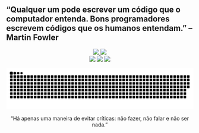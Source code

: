 ## “Qualquer um pode escrever um código que o computador entenda. Bons programadores escrevem códigos que os humanos entendam.” – Martin Fowler
<div align="center">
  <a href="https://github.com/ValberRodrigues">
  <img height="180em" src="https://github-readme-stats.vercel.app/api?username=ValberRodrigues&show_icons=true&theme=dark&include_all_commits=true&count_private=true"/>
  <img height="190em" src="https://github-readme-stats.vercel.app/api/top-langs/?username=ValberRodrigues&layout=compact&langs_count=7&theme=dark&count_private=true"/>

 
 
<div> 
  <a href="https://instagram.com/valber.rodr" target="_blank"><img src="https://img.shields.io/badge/-Instagram-%23E4405F?style=for-the-badge&logo=instagram&logoColor=white" target="_blank"></a>
  <a href = "mailto:contato.valberrodrigues@gmail.com"><img src="https://img.shields.io/badge/-Gmail-%23333?style=for-the-badge&logo=gmail&logoColor=white" target="_blank"></a>
  <a href="https://www.linkedin.com/in/valber-j-rodrigues-328010152" target="_blank"><img src="https://img.shields.io/badge/-LinkedIn-%230077B5?style=for-the-badge&logo=linkedin&logoColor=white" target="_blank"></a> 
 
  ![Snake animation](https://github.com/ValberRodrigues/ValberRodrigues/blob/output/github-contribution-grid-snake.svg)
</div>

“Há apenas uma maneira de evitar críticas: não fazer, não falar e não ser nada.”
